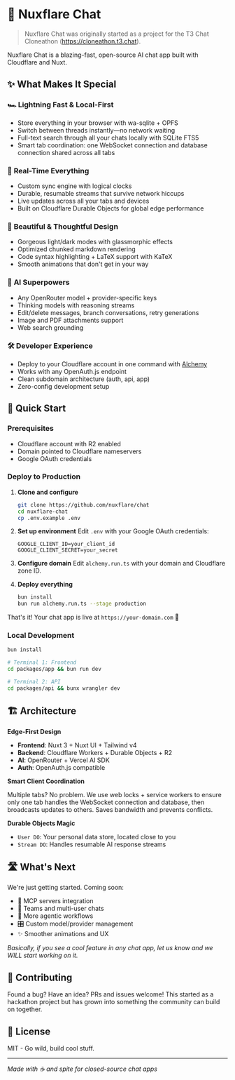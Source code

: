 # 🚀 Nuxflare Chat

> Nuxflare Chat was originally started as a project for the T3 Chat Cloneathon (https://cloneathon.t3.chat).

Nuxflare Chat is a blazing-fast, open-source AI chat app built with Cloudflare and Nuxt.

## ✨ What Makes It Special

### 🏎️ **Lightning Fast & Local-First**

- Store everything in your browser with wa-sqlite + OPFS
- Switch between threads instantly—no network waiting
- Full-text search through all your chats locally with SQLite FTS5
- Smart tab coordination: one WebSocket connection and database connection shared across all tabs

### 🔄 **Real-Time Everything**

- Custom sync engine with logical clocks
- Durable, resumable streams that survive network hiccups
- Live updates across all your tabs and devices
- Built on Cloudflare Durable Objects for global edge performance

### 🎨 **Beautiful & Thoughtful Design**

- Gorgeous light/dark modes with glassmorphic effects
- Optimized chunked markdown rendering
- Code syntax highlighting + LaTeX support with KaTeX
- Smooth animations that don't get in your way

### 🧠 **AI Superpowers**

- Any OpenRouter model + provider-specific keys
- Thinking models with reasoning streams
- Edit/delete messages, branch conversations, retry generations
- Image and PDF attachments support
- Web search grounding

### 🛠️ **Developer Experience**

- Deploy to your Cloudflare account in one command with [Alchemy](https://alchemy.run)
- Works with any OpenAuth.js endpoint
- Clean subdomain architecture (auth, api, app)
- Zero-config development setup

## 🚀 Quick Start

### Prerequisites

- Cloudflare account with R2 enabled
- Domain pointed to Cloudflare nameservers
- Google OAuth credentials

### Deploy to Production

1. **Clone and configure**

   ```bash
   git clone https://github.com/nuxflare/chat
   cd nuxflare-chat
   cp .env.example .env
   ```

2. **Set up environment**
   Edit `.env` with your Google OAuth credentials:

   ```
   GOOGLE_CLIENT_ID=your_client_id
   GOOGLE_CLIENT_SECRET=your_secret
   ```

3. **Configure domain**
   Edit `alchemy.run.ts` with your domain and Cloudflare zone ID.

4. **Deploy everything**
   ```bash
   bun install
   bun run alchemy.run.ts --stage production
   ```

That's it! Your chat app is live at `https://your-domain.com` 🎉

### Local Development

```bash
bun install

# Terminal 1: Frontend
cd packages/app && bun run dev

# Terminal 2: API
cd packages/api && bunx wrangler dev
```

## 🏗️ Architecture

**Edge-First Design**

- **Frontend**: Nuxt 3 + Nuxt UI + Tailwind v4
- **Backend**: Cloudflare Workers + Durable Objects + R2
- **AI**: OpenRouter + Vercel AI SDK
- **Auth**: OpenAuth.js compatible

**Smart Client Coordination**

Multiple tabs? No problem. We use web locks + service workers to ensure only one tab handles the WebSocket connection and database, then broadcasts updates to others. Saves bandwidth and prevents conflicts.

**Durable Objects Magic**

- `User DO`: Your personal data store, located close to you
- `Stream DO`: Handles resumable AI response streams

## 🛣️ What's Next

We're just getting started. Coming soon:

- 🔌 MCP servers integration
- 👥 Teams and multi-user chats
- 🤖 More agentic workflows
- 🎛️ Custom model/provider management
- ✨ Smoother animations and UX

_Basically, if you see a cool feature in any chat app, let us know and we WILL start working on it._

## 🤝 Contributing

Found a bug? Have an idea? PRs and issues welcome! This started as a hackathon project but has grown into something the community can build on together.

## 📄 License

MIT - Go wild, build cool stuff.

---

_Made with ☕ and spite for closed-source chat apps_
